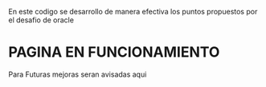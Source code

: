 En este codigo se desarrollo de manera efectiva los puntos propuestos por el desafio de oracle
<h1>PAGINA EN FUNCIONAMIENTO</h1>
<p>Para Futuras mejoras seran avisadas aqui</p>
